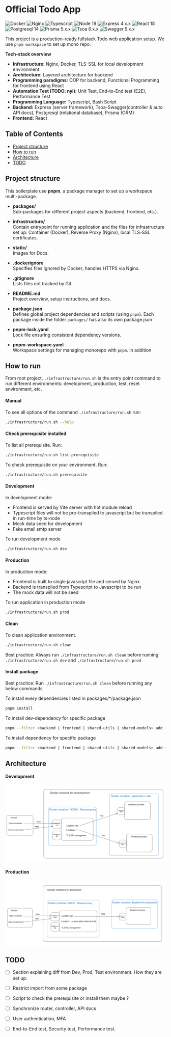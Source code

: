 # Official Todo App
![Docker](https://img.shields.io/badge/docker-27.3.1-green)
![Nginx](https://img.shields.io/badge/nginx-alpine-green)
![Typescript](https://img.shields.io/badge/typescript-5.2.2-green.svg)
![Node 18](https://img.shields.io/badge/node-18_alpine-green)
![Express 4.x.x](https://img.shields.io/badge/express-4.19.2-green.svg)
![React 18](https://img.shields.io/badge/react-18.2.0-green.svg)
![Postgresql 14](https://img.shields.io/badge/postgresql-14_alpine-green.svg)
![Prisma 5.x.x](https://img.shields.io/badge/prisma-5.20.0-green.svg)
![Tsoa 6.x.x](https://img.shields.io/badge/tsoa-6.4.0-green.svg)
![Swagger 5.x.x](https://img.shields.io/badge/swagger_api_docs-5.0.1-green.svg)

This project is a production-ready fullstack Todo web application setup. We use `pnpm workspace` to
set up mono repo.


**Tech-stack overview**
- **Infrastructure:** Nginx, Docker, TLS-SSL for local development environment
- **Architecture:** Layered architecture for backend
- **Programming paradigms:** OOP for backend, Functional Programming for frontend using React
- **Automation Test (TODO: nyi):** Unit Test, End-to-End test (E2E), Performance Test
- **Programming Language:** Typescript, Bash Script
- **Backend:** Express (server framework), Tsoa-Swagger(controller & auto API docs), Postgresql (relational database), Prisma (ORM) 
- **Frontend:** React
## Table of Contents
- [Project structure](#project-structure)
- [How to run](#how-to-run)
- [Architecture](#architecture-)
- [TODO](#todo)


## Project structure
This boilerplate use **pnpm**, a package manager to set up a workspace 
multi-package.
- **packages/**  
  Sub-packages for different project aspects (backend, frontend, etc.).

- **infrastructure/**  
  Contain entrypoint for running application and the files for infrastructure set up: Container (Docker), 
Reverse Proxy (Nginx), local TLS-SSL certificates.

- **static/**  
  Images for Docs.

- **.dockerignore**  
  Specifies files ignored by Docker; handles HTTPS via Nginx.

- **.gitignore**  
  Lists files not tracked by Git.

- **README.md**  
  Project overview, setup instructions, and docs.

- **package.json**  
  Defines global project dependencies and scripts (using `pnpm`). Each package inside
the folder `packages/` has also its own package.json

- **pnpm-lock.yaml**  
  Lock file ensuring consistent dependency versions.

- **pnpm-workspace.yaml**  
  Workspace settings for managing monorepo with `pnpm`.
In addition

## How to run
From root project, `./infrastructure/run.sh` is the entry point 
command to run different environments: development, production, test, 
reset environment, etc.
#### Manual
To see all options of the command `./infrastructure/run.sh` run:
``` bash
./infrastructure/run.sh --help
```
#### Check prerequisite installed
To list all prerequisite. Run:
``` bash
./infrastructure/run.sh list-prerequisite
```
To check prerequisite on your environment. Run:
``` bash
./infrastructure/run.sh prerequisite
```
#### Development
In development mode: 
- Frontend is served by Vite server with hot module reload
- Typescript files will not be pre-transpiled to javascript but be transpiled
in run-time by ts-node
- Mock data seed for development
- Fake email smtp server

To run development mode
``` bash
./infrastructure/run.sh dev
```
#### Production
In production mode:
- Frontend is built to single javascript file and served by Nginx
- Backend is transpiled from Typescript to Javascript to be run
- The mock data will not be seed

To run application in production mode
``` bash
./infrastructure/run.sh prod
```
#### Clean
To clean application environment.
``` bash
./infrastructure/run.sh clean
```
Best practice: Always run ```./infrastructure/run.sh clean``` before running 
```./infrastructure/run.sh dev``` and ```./infrastructure/run.sh prod```

#### Install package
Best practice: Run `./infrastructure/run.sh clean` before running any below commands


To install every dependencies listed in packages/*/package.json
``` bash
pnpm install
```  
To install dev-dependency for specific package
``` bash
pnpm --filter <backend | frontend | shared-utils | shared-models> add --save-dev <package>
```  

To install dependency for specific package
``` bash
pnpm --filter <backend | frontend | shared-utils | shared-models> add <package>
```

## Architecture  
#### Development  
![Docker Compose for Development](static/architecture-dev.png)

#### Production    
![Docker Compose for Production](static/architecture-prod.png)

## TODO
- [ ] Section explaining diff from Dev, Prod, Test environment. How they are set up.
- [ ] Restrict import from some package  
- [ ] Script to check the prerequisite or install them maybe ?
- [ ] Synchronize router, controller, API docs
- [ ] User authentication, MFA
- [ ] End-to-End test, Security test, Performance test.

